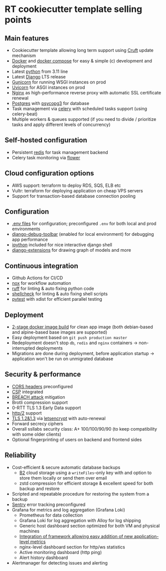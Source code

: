 # RT cookiecutter template selling points

## Main features

- Cookiecutter template allowing long term support using [Cruft](https://github.com/cruft/cruft) update mechanism
- [Docker](https://www.docker.com) and [docker compose](https://docs.docker.com/compose/) for easy & simple (c) development and deployment
- Latest [python](https://www.python.org) from 3.11 line
- Latest [Django](https://www.djangoproject.com) LTS release
- [Gunicorn](https://gunicorn.org) for running WSGI instances on prod
- [Uvicorn](https://www.uvicorn.org) for ASGI instances on prod
- [Nginx](https://www.nginx.com) as high-performance reverse proxy with automatic SSL certificate renewal
- [Postgres](https://www.postgresql.org) with [psycopg3](https://www.psycopg.org/psycopg3) for database
- Task management via [celery](https://docs.celeryproject.org) with scheduled tasks support (using celery-beat)
- Multiple workers & queues supported (if you need to divide / prioritize tasks and apply different levels of concurrency)

## Self-hosted configuration

- Persistent [redis](https://redis.io) for task management backend
- Celery task monitoring via [flower](https://flower.readthedocs.io/en/latest/)

## Cloud configuration options

- AWS support:
  terraform to deploy RDS, SQS, ELB etc
- Vultr: terraform for deploying application on cheap VPS servers
- Support for transaction-based database connection pooling

## Configuration

- [.env files](https://12factor.net/config) for configuration; preconfigured `.env` for both local and prod environments
- [django-debug-toolbar](https://django-debug-toolbar.readthedocs.io/en/latest/) (enabled for local environment) for debugging app performance
- [ipython](https://ipython.org) included for nice interactive django shell
- [django-extensions](https://django-extensions.readthedocs.io/en/latest/) for drawing graph of models and more

## Continuous integration

- Github Actions for CI/CD
- [nox](https://nox.thea.codes) for workflow automation
- [ruff](https://github.com/astral-sh/ruff) for linting & auto fixing python code
- [shellcheck](https://www.shellcheck.net) for linting & auto fixing shell scripts
- [pytest](https://docs.pytest.org) with xdist for efficient parallel testing

## Deployment

- [2-stage docker image build](https://docs.docker.com/develop/develop-images/multistage-build/) for clean app image (both debian-based and alpine-based base images are supported)
- Easy deployment based on `git push production master`
- Redeployment doesn't stop `db`, `redis` and `nginx` containers -> non-interrupted deployments
- Migrations are done during deployment, before application startup -> application won't be run on unmigrated database

## Security & performance

- [CORS headers](https://en.wikipedia.org/wiki/Cross-origin_resource_sharing) preconfigured
- [CSP](https://en.wikipedia.org/wiki/Content_Security_Policy) integrated
- [BREACH attack](https://en.wikipedia.org/wiki/BREACH) mitigation
- Brotli compression support
- 0-RTT TLS 1.3 Early Data support
- [http/2](https://en.wikipedia.org/wiki/HTTP/2) support
- [TLS 1.2&1.3](https://en.wikipedia.org/wiki/Transport_Layer_Security) via [letsencrypt](https://letsencrypt.org) with auto-renewal
- Forward secrecy ciphers
- Overall ssllabs security class:
  A+ 100/100/90/90 (to keep compatibility with some older clients)
- Optional fingerprinting of users on backend and frontend sides

## Reliability

- Cost-efficient & secure automatic database backups
  - [B2](https://www.backblaze.com/b2/cloud-storage.html) cloud storage using a `writeFiles`-only key with and option to store them locally or send them over email
  - zstd compression for efficient storage & excellent speed for both backup and restore
- Scripted and repeatable procedure for restoring the system from a backup
- [Sentry](https://sentry.io) error tracking preconfigured
- Grafana for metrics and log aggregation (Grafana Loki)
  - Prometheus for data collection
  - Grafana Loki for log aggregation with Alloy for log shipping
  - Generic host dashboard section optimized for both VM and physical machines
  - [Integration of framework allowing easy addition of new application-level metrics](https://github.com/reef-technologies/django-business-metrics)
  - nginx-level dashboard section for http/ws statistics
  - Active monitoring dashboard (http ping)
  - Alert history dashboard
- Alertmanager for detecting issues and alerting

